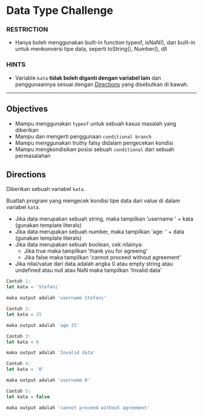 # Data Type Challenge

### RESTRICTION

-   Hanya boleh menggunakan built-in function typeof, isNaN(), dan built-in untuk menkonversi tipe data, seperti toString(), Number(), dll

### HINTS

-   Variable `kata` **tidak boleh diganti dengan variabel lain** dan penggunaannya sesuai dengan [Directions](#directions) yang disebutkan di bawah.

---

## Objectives

-   Mampu menggunakan `typeof` untuk sebuah kasus masalah yang diberikan
-   Mampu dan mengerti penggunaan `conditional branch`
-   Mampu menggunakan truthy falsy didalam pengecekan kondisi
-   Mampu mengkondisikan posisi sebuah `conditional` dari sebuah permasalahan

## Directions

Diberikan sebuah variabel `kata`.

Buatlah program yang mengecek kondisi tipe data dari value di dalam variabel `kata`.

-   Jika data merupakan sebuah string, maka tampilkan 'username ' + kata (gunakan template literals)
-   Jika data merupakan sebuah number, maka tampilkan 'age: ' + data (gunakan template literals)
-   Jika data merupakan sebuah boolean, cek nilainya:
    -   Jika true maka tampilkan 'thank you for agreeing'
    -   Jika false maka tampilkan 'cannot proceed without agreement'
-   Jika nilai/value dari data adalah angka 0 atau empty string atau undefined atau null atau NaN maka tampilkan 'Invalid data'

```js
Contoh 1:
let kata = 'Stefani'

maka output adalah 'username Stefani'

Contoh 2:
let kata = 25

maka output adalah 'age 25'

Contoh 3:
let kata = 0

maka output adalah 'Invalid data'

Contoh 4:
let kata = '0'

maka output adalah 'username 0'

Contoh 5:
let kata = false

maka output adalah 'cannot proceed without agreement'
```
